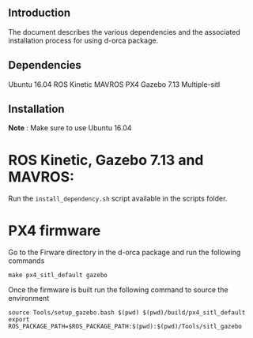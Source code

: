 ## Introduction
The document describes the various dependencies and the associated installation process for using d-orca package.

## Dependencies
Ubuntu 16.04
ROS Kinetic
MAVROS
PX4
Gazebo 7.13
Multiple-sitl

## Installation
__Note__ : Make sure to use Ubuntu 16.04

# ROS Kinetic, Gazebo 7.13 and MAVROS:
Run the `install_dependency.sh` script available in the scripts folder.

# PX4 firmware
Go to the Firware directory in the d-orca package and run the following commands
```
make px4_sitl_default gazebo
```

Once the firmware is built run the following command to source the environment
```
source Tools/setup_gazebo.bash $(pwd) $(pwd)/build/px4_sitl_default
export ROS_PACKAGE_PATH=$ROS_PACKAGE_PATH:$(pwd):$(pwd)/Tools/sitl_gazebo
```
